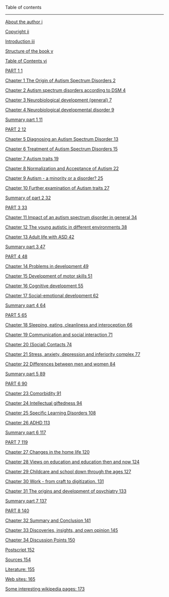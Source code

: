 
<span id="calibre_link-5" class="calibre1"></span>Table of contents<span id="calibre_link-84" class="caliber1"></span>
-------------------------------------------------- -------------------------------------------------- --------------

<a href="#calibre_link-1" class="calibre3">About the author i </a>

<a href="#calibre_link-2" class="calibre3">Copyright ii </a>

<a href="#calibre_link-3" class="calibre3">Introduction iii </a>

<a href="#calibre_link-4" class="calibre3">Structure of the book v </a>

<a href="#calibre_link-5" class="calibre3">Table of Contents vi </a>

<a href="#calibre_link-6" class="calibre3">PART 1 1 </a>

<a href="#calibre_link-7" class="calibre3">Chapter 1 The Origin of Autism Spectrum Disorders 2 </a>

<a href="#calibre_link-8" class="calibre3">Chapter 2 Autism spectrum disorders according to DSM 4 </a>

<a href="#calibre_link-9" class="calibre3">Chapter 3 Neurobiological development (general) 7 </a>

<a href="#calibre_link-10" class="calibre3">Chapter 4 Neurobiological developmental disorder 9 </a>

<a href="#calibre_link-11" class="calibre3">Summary part 1 11 </a>

<a href="#calibre_link-12" class="calibre3">PART 2 12 </a>

<a href="#calibre_link-13" class="calibre3">Chapter 5 Diagnosing an Autism Spectrum Disorder 13 </a>

<a href="#calibre_link-14" class="calibre3">Chapter 6 Treatment of Autism Spectrum Disorders 15 </a>

<a href="#calibre_link-15" class="calibre3">Chapter 7 Autism traits 19 </a>

<a href="#calibre_link-16" class="calibre3">Chapter 8 Normalization and Acceptance of Autism 22 </a>

<a href="#calibre_link-17" class="calibre3">Chapter 9 Autism - a minority or a disorder? 25 </a>

<a href="#calibre_link-18" class="calibre3">Chapter 10 Further examination of Autism traits 27 </a>

<a href="#calibre_link-19" class="calibre3">Summary of part 2 32 </a>

<a href="#calibre_link-20" class="calibre3">PART 3 33 </a>

<a href="#calibre_link-21" class="calibre3">Chapter 11 Impact of an autism spectrum disorder in general 34 </a>

<a href="#calibre_link-22" class="calibre3">Chapter 12 The young autistic in different environments 38 </a>

<a href="#calibre_link-23" class="calibre3">Chapter 13 Adult life with ASD 42 </a>

<a href="#calibre_link-24" class="calibre3">Summary part 3 47 </a>

<a href="#calibre_link-25" class="calibre3">PART 4 ​​48 </a>

<a href="#calibre_link-26" class="calibre3">Chapter 14 Problems in development 49 </a>

<a href="#calibre_link-27" class="calibre3">Chapter 15 Development of motor skills 51 </a>

<a href="#calibre_link-28" class="calibre3">Chapter 16 Cognitive development 55 </a>

<a href="#calibre_link-29" class="calibre3">Chapter 17 Social-emotional development 62 </a>

<a href="#calibre_link-30" class="calibre3">Summary part 4 64 </a>

<a href="#calibre_link-31" class="calibre3">PART 5 65 </a>

<a href="#calibre_link-32" class="calibre3">Chapter 18 Sleeping, eating, cleanliness and interoception 66 </a>

<a href="#calibre_link-33" class="calibre3">Chapter 19 Communication and social interaction 71 </a>

<a href="#calibre_link-34" class="calibre3">Chapter 20 (Social) Contacts 74 </a>

<a href="#calibre_link-35" class="calibre3">Chapter 21 Stress, anxiety, depression and inferiority complex 77 </a>

<a href="#calibre_link-36" class="calibre3">Chapter 22 Differences between men and women 84 </a>

<a href="#calibre_link-37" class="calibre3">Summary part 5 89 </a>

<a href="#calibre_link-38" class="calibre3">PART 6 90 </a>

<a href="#calibre_link-39" class="calibre3">Chapter 23 Comorbidity 91 </a>

<a href="#calibre_link-40" class="calibre3">Chapter 24 Intellectual giftedness 94 </a>

<a href="#calibre_link-41" class="calibre3">Chapter 25 Specific Learning Disorders 108 </a>

<a href="#calibre_link-42" class="calibre3">Chapter 26 ADHD 113 </a>

<a href="#calibre_link-43" class="calibre3">Summary part 6 117 </a>

<a href="#calibre_link-44" class="calibre3">PART 7 119 </a>

<a href="#calibre_link-45" class="calibre3">Chapter 27 Changes in the home life 120 </a>

<a href="#calibre_link-46" class="calibre3">Chapter 28 Views on education and education then and now 124 </a>

<a href="#calibre_link-47" class="calibre3">Chapter 29 Childcare and school down through the ages 127 </a>

<a href="#calibre_link-48" class="calibre3">Chapter 30 Work - from craft to digitization. 131 </a>

<a href="#calibre_link-49" class="calibre3">Chapter 31 The origins and development of psychiatry 133 </a>

<a href="#calibre_link-50" class="calibre3">Summary part 7 137 </a>

<a href="#calibre_link-51" class="calibre3">PART 8 140 </a>

<a href="#calibre_link-52" class="calibre3">Chapter 32 Summary and Conclusion 141 </a>

<a href="#calibre_link-53" class="calibre3">Chapter 33 Discoveries, insights, and own opinion 145 </a>

<a href="#calibre_link-54" class="calibre3">Chapter 34 Discussion Points 150 </a>

<a href="#calibre_link-55" class="calibre3">Postscript 152 </a>

<a href="#calibre_link-56" class="calibre3">Sources 154 </a>

<a href="#calibre_link-57" class="calibre3">Literature: 155 </a>

<a href="#calibre_link-58" class="calibre3">Web sites: 165 </a>

<a href="#calibre_link-59" class="calibre3">Some interesting wikipedia pages: 173 </a>

